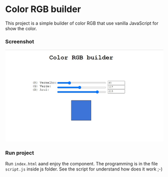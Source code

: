 # Color RGB builder

This project is a simple builder of color RGB that use vanilla JavaScript for show the color.

### Screenshot

![Screen of component](https://github.com/fabioalmeida100/color-rgb/blob/master/screen/screenshot.jpg?raw=true)

### Run project

Run `index.html` aand enjoy the component. The programming is in the file `script.js` inside js folder. See the script for understand how does it work ;-)